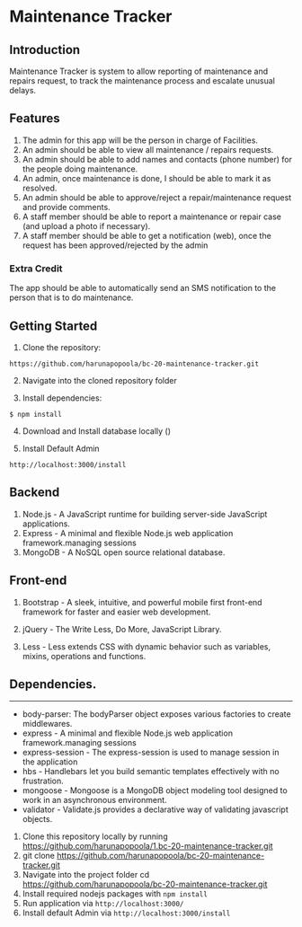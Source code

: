 # Maintenance Tracker


## Introduction
Maintenance Tracker is system to allow reporting of maintenance and repairs request, to track the maintenance process and escalate unusual delays. 

## Features
1. The admin for this app will be the person in charge of Facilities. 
1. An admin should be able to view all maintenance / repairs requests. 
1. An admin should be able to add names and contacts (phone number) for the people doing maintenance. 
1. An admin, once maintenance is done, I should be able to mark it as resolved. 
1. An admin should be able to approve/reject a repair/maintenance request and provide comments. 
1. A staff member should be able to report a maintenance or repair case (and upload a photo if necessary).
1. A staff member should be able to get a notification (web), once the request has been approved/rejected by the admin

### Extra Credit
The app should be able to automatically send an SMS notification to the person that is to do maintenance.


## Getting Started

1. Clone the repository:
```
https://github.com/harunapopoola/bc-20-maintenance-tracker.git
```
2. Navigate into the cloned repository folder

3. Install dependencies:
```
$ npm install
```

4. Download and Install database locally ()

5. Install Default Admin

```
http://localhost:3000/install
```

## Backend
1. Node.js - A JavaScript runtime for building server-side JavaScript applications.
1. Express - A minimal and flexible Node.js web application framework.managing sessions
1. MongoDB - A NoSQL open source relational database.


## Front-end
1. Bootstrap - A sleek, intuitive, and powerful mobile first front-end framework for faster and easier web development.

1. jQuery -  The Write Less, Do More, JavaScript Library.

1. Less -  Less extends CSS with dynamic behavior such as variables, mixins, operations and functions.




## Dependencies.
------------------------
- body-parser: The bodyParser object exposes various factories to create middlewares.
- express - A minimal and flexible Node.js web application framework.managing sessions
- express-session - The express-session is used to manage session in the application
- hbs - Handlebars let you build semantic templates effectively with no frustration.
- mongoose - Mongoose is a MongoDB object modeling tool designed to work in an asynchronous environment.
- validator - Validate.js provides a declarative way of validating javascript objects.  

1. Clone this repository locally by running https://github.com/harunapopoola/1.bc-20-maintenance-tracker.git
1. git clone https://github.com/harunapopoola/bc-20-maintenance-tracker.git
1. Navigate into the project folder cd https://github.com/harunapopoola/bc-20-maintenance-tracker.git
1. Install required nodejs packages with `npm install`
1. Run application via `http://localhost:3000/`
1. Install default Admin via `http://localhost:3000/install`